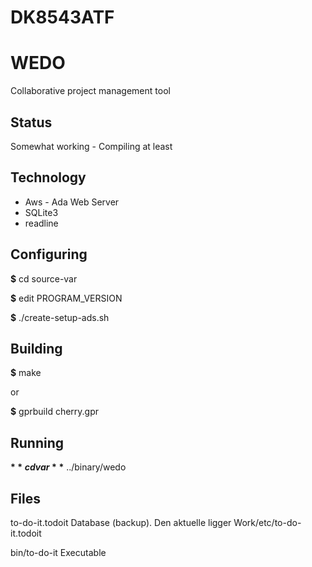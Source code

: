 # DK8543ATF

# WEDO
Collaborative project management tool

## Status
Somewhat working - Compiling at least

## Technology
* Aws - Ada Web Server
* SQLite3
* readline

## Configuring
**$** cd source-var

**$** edit PROGRAM_VERSION

**$** ./create-setup-ads.sh

## Building
**$** make

or

**$** gprbuild cherry.gpr

## Running
**$** cd var
**$** ../binary/wedo


## Files
to-do-it.todoit
   Database (backup). Den aktuelle ligger Work/etc/to-do-it.todoit

bin/to-do-it
   Executable




